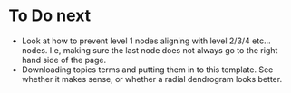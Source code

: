 # To Do next
- Look at how to prevent level 1 nodes aligning with level 2/3/4 etc... nodes. I.e, making sure the last node does not always go to the right hand side of the page. 
- Downloading topics terms and putting them in to this template. See whether it makes sense, or whether a radial dendrogram looks better. 
